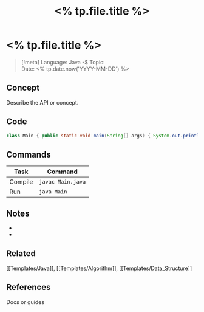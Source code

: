 ﻿---
title: "<% tp.file.title %>"
type: lang-note
language: Java
created: "<% tp.date.now('YYYY-MM-DD') %>"
tags: [cs, language, java]
cssclass: cs-note
---

# <% tp.file.title %>

> [!meta]
> Language: Java -$ Topic:  
> Date: <% tp.date.now('YYYY-MM-DD') %>

## Concept
Describe the API or concept.

## Code
```java
class Main { public static void main(String[] args) { System.out.println("Hello"); } }
```

## Commands
| Task | Command |
|------|---------|
| Compile | `javac Main.java` |
| Run | `java Main` |

## Notes
- 
- 

## Related
[[Templates/Java]], [[Templates/Algorithm]], [[Templates/Data_Structure]]

## References
Docs or guides



